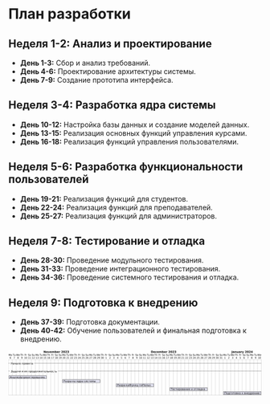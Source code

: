 ﻿# План разработки

## Неделя 1-2: Анализ и проектирование

- **День 1-3:** Сбор и анализ требований.
- **День 4-6:** Проектирование архитектуры системы.
- **День 7-9:** Создание прототипа интерфейса.

## Неделя 3-4: Разработка ядра системы

- **День 10-12:** Настройка базы данных и создание моделей данных.
- **День 13-15:** Реализация основных функций управления курсами.
- **День 16-18:** Реализация функций управления пользователями.

## Неделя 5-6: Разработка функциональности пользователей

- **День 19-21:** Реализация функций для студентов.
- **День 22-24:** Реализация функций для преподавателей.
- **День 25-27:** Реализация функций для администраторов.

## Неделя 7-8: Тестирование и отладка

- **День 28-30:** Проведение модульного тестирования.
- **День 31-33:** Проведение интеграционного тестирования.
- **День 34-36:** Проведение системного тестирования и отладка.

## Неделя 9: Подготовка к внедрению

- **День 37-39:** Подготовка документации.
- **День 40-42:** Обучение пользователей и финальная подготовка к внедрению.  
 
![Планразработки](../Диаграммы/планРазработки.png)